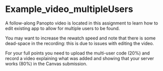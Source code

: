 # Example_video_multipleUsers
A follow-along Panopto video is located in this assignment to learn how to edit existing app to allow for multiple users to be found. 

You may want to increase the rewatch speed and note that there is some dead-space in the recording: this is due to issues with editing the video.

For your full points you need to upload the multi-user code (20%) and record a video explaining what was added and showing that your server works (80%) in the Canvas submission.
